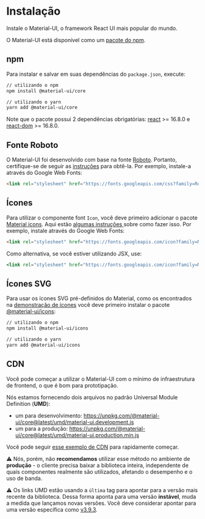 # Instalação

<p class="description">Instale o Material-UI, o framework React UI mais popular do mundo.</p>

O Material-UI está disponível como um [pacote do npm](https://www.npmjs.com/package/@material-ui/core).

## npm

Para instalar e salvar em suas dependências do `package.json`, execute:

```sh
// utilizando o npm
npm install @material-ui/core

// utilizando o yarn
yarn add @material-ui/core
```

Note que o pacote possui 2 dependências obrigatórias: [react](https://www.npmjs.com/package/react) >= 16.8.0 e [react-dom](https://www.npmjs.com/package/react-dom) >= 16.8.0.

## Fonte Roboto

O Material-UI foi desenvolvido com base na fonte [Roboto](https://fonts.google.com/specimen/Roboto). Portanto, certifique-se de seguir as [instruções](/components/typography/#general) para obtê-la. Por exemplo, instale-a através do Google Web Fonts:

```html
<link rel="stylesheet" href="https://fonts.googleapis.com/css?family=Roboto:300,400,500&display=swap" />
```

## Ícones

Para utilizar o componente font `Icon`, você deve primeiro adicionar o pacote [Material icons](https://material.io/tools/icons/). Aqui estão [ algumas instruções ](/components/icons/#font-icons) sobre como fazer isso. Por exemplo, instale através do Google Web Fonts:

```html
<link rel="stylesheet" href="https://fonts.googleapis.com/icon?family=Material+Icons" />
```

Como alternativa, se você estiver utilizando JSX, use:

```jsx
<link rel="stylesheet" href="https://fonts.googleapis.com/icon?family=Material+Icons" />
```

## Ícones SVG

Para usar os ícones SVG pré-definidos do Material, como os encontrados na [demonstração de ícones](/components/icons/) você deve primeiro instalar o pacote [@material-ui/icons](https://www.npmjs.com/package/@material-ui/icons):

```sh
// utilizando o npm
npm install @material-ui/icons

// utilizando o yarn
yarn add @material-ui/icons
```

## CDN

Você pode começar a utilizar o Material-UI com o mínimo de infraestrutura de frontend, o que é bom para prototipação.

Nós estamos fornecendo dois arquivos no padrão Universal Module Definition (**UMD**):

- um para desenvolvimento: https://unpkg.com/@material-ui/core@latest/umd/material-ui.development.js
- um para a produção: https://unpkg.com/@material-ui/core@latest/umd/material-ui.production.min.js

Você pode seguir [esse exemplo de CDN](https://github.com/mui-org/material-ui/tree/master/examples/cdn) para rapidamente começar.

⚠️ Nós, porém, não **recomendamos** utilizar esse método no ambiente de **produção** - o cliente precisa baixar a biblioteca inteira, independente de quais componentes realmente são utilizados, afetando o desempenho e o uso de banda.

⚠️ Os links UMD estão usando a `última` tag para apontar para a versão mais recente da biblioteca. Dessa forma aponta para uma versão **instável**, muda a medida que lançamos novas versões. Você deve considerar apontar para uma versão específica como [v3.9.3](https://unpkg.com/@material-ui/core@3.9.3/umd/material-ui.development.js).